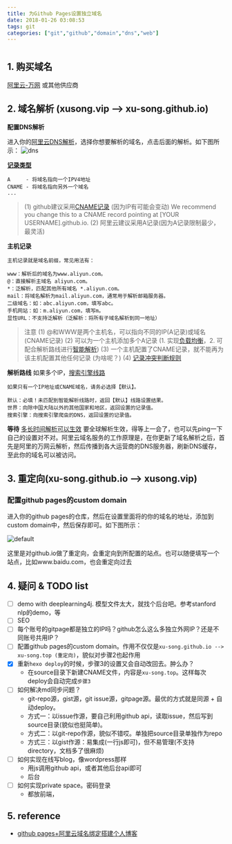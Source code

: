 ```yaml
---
title: 为Github Pages设置独立域名
date: 2018-01-26 03:08:53
tags: git
categories: ["git","github","domain","dns","web"]
---
```


#

## 1. 购买域名

[阿里云-万网](https://wanwang.aliyun.com/) 或其他供应商

## 2. 域名解析 (xusong.vip --> xu-song.github.io)
**配置DNS解析**

进入你的[阿里云DNS解析](https://home.console.aliyun.com)，选择你想要解析的域名，点击后面的解析。如下图所示：
![dns](https://user-images.githubusercontent.com/13825126/35460092-a97a685a-031d-11e8-9cc6-1ce1b730a917.PNG)



**[记录类型](https://www.alibabacloud.com/help/zh/doc-detail/58077.htm)**
```
A     - 将域名指向一个IPV4地址
CNAME - 将域名指向另外一个域名
...

```
> (1) github建议采用[CNAME记录](https://help.github.com/articles/setting-up-a-custom-subdomain/) (因为IP有可能会变动)
We recommend you change this to a CNAME record pointing at [YOUR USERNAME].github.io.
(2) 阿里云建议采用A记录(因为A记录限制最少，最灵活)



**主机记录**
```
主机记录就是域名前缀，常见用法有：

www：解析后的域名为www.aliyun.com。
@：直接解析主域名 aliyun.com。
*：泛解析，匹配其他所有域名 *.aliyun.com。
mail：将域名解析为mail.aliyun.com，通常用于解析邮箱服务器。
二级域名：如：abc.aliyun.com，填写abc。
手机网站：如：m.aliyun.com，填写m。
显性URL：不支持泛解析（泛解析：将所有子域名解析到同一地址）
```

> 注意
(1) @和WWW是两个主机名，可以指向不同的IP(A记录)或域名(CNAME记录)
(2) 可以为一个主机添加多个A记录 (1. 实现[负载均衡](https://www.alibabacloud.com/help/zh/doc-detail/60182.htm)，2. 可配合解析路线进行[智能解析](https://www.alibabacloud.com/help/zh/doc-detail/58142.htm))
(3) 一个主机配置了CNAME记录，就不能再为该主机配置其他任何记录 (为啥呢？)
(4) [记录冲突判断规则](https://www.alibabacloud.com/help/zh/doc-detail/58456.htm)

**解析路线**
如果多个IP，[搜索引擎线路](https://www.alibabacloud.com/help/zh/doc-detail/58147.htm)
```
如果只有一个IP地址或CNAME域名，请务必选择【默认】。

默认：必填！未匹配到智能解析线路时，返回【默认】线路设置结果。
世界：向除中国大陆以外的其他国家和地区，返回设置的记录值。
搜索引擎：向搜索引擎爬虫的DNS，返回设置的记录值。

```


**等待**
[ 多长时间解析可以生效](https://www.alibabacloud.com/help/zh/doc-detail/58458.htm)
要全球解析生效，得等上一会了，也可以先ping一下自己的设置对不对。阿里云域名服务的工作原理是，在你更新了域名解析之后，首先是阿里的万网云解析，然后传播到各大运营商的DNS服务器，刷新DNS缓存，至此你的域名可以被访问。



## 3. 重定向(xu-song.github.io --> xusong.vip)

### 配置github pages的custom domain

进入你的github pages的仓库，然后在设置里面将的你的域名的地址，添加到custom domain中，然后保存即可。如下图所示：

![default](https://user-images.githubusercontent.com/13825126/35460275-62ca64a4-031e-11e8-8e43-b15c8b2e1bcc.PNG)



这里是对github.io做了重定向，会重定向到所配置的站点。也可以随便填写一个站点，比如www.baidu.com，也会重定向过去




## 4. 疑问  & TODO list
- [ ] demo with deeplearning4j. 模型文件太大，就找个后台吧。参考stanford nlp的demo，等
- [ ] SEO
- [ ] 每个账号的gitpage都是独立的IP吗？github怎么这么多独立外网IP？还是不同账号共用IP？
- [ ]  配置github pages的custom domain。作用不仅仅是`xu-song.github.io --> xu-song.top (重定向)`，貌似对步骤2也起作用
- [x] 重新`hexo deploy`的时候，步骤3的设置又会自动改回去。肿么办？
  - 在source目录下新建CNAME文件，内容是`xu-song.top`。这样每次deploy会自动完成`步骤3`
- [ ] 如何解决md同步问题？
  - git-repo源，gist源，git issue源，gitpage源。最优的方式就是同源 + 自动deploy。
  - 方式一：以issue作源，要自己利用github api，读取issue，然后写到source目录(貌似也挺简单)。
  - 方式二：以git-repo作源，貌似不错哎。单独把source目录单独作为repo
  - 方式三：以gist作源：易集成(一行js即可)，但不易管理(不支持directory，文档多了很麻烦)
- [ ] 如何实现在线写blog，像wordpress那样
  - 用js调用github api，或者其他后台api即可
  - 后台
- [ ] 如何实现private space。密码登录
  - 都放前端，
## 5. reference
- [github pages+阿里云域名绑定搭建个人博客](https://github.com/HuYuee/blog/issues/13)
